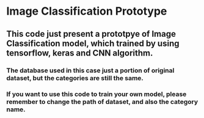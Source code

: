 # Image Classification Prototype
## This code just present a prototpye of Image Classification model, which trained by using tensorflow, keras and CNN algorithm. <br>
### The database used in this case just a portion of original dataset, but the categories are still the same.
### If you want to use this code to train your own model, please remember to change the path of dataset, and also the category name.
